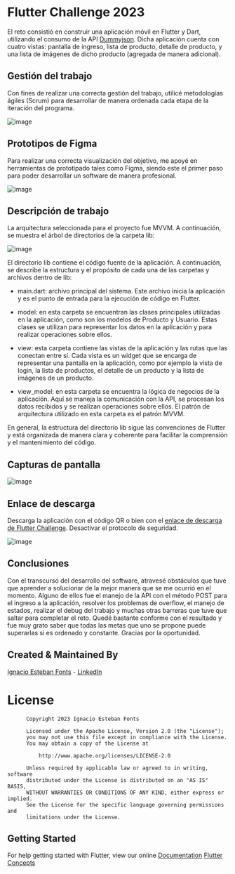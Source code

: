 # Flutter Challenge 2023

El reto consistió en construir una aplicación móvil en Flutter y Dart, utilizando el consumo de la API [Dummyjson](https://dummyjson.com/). Dicha aplicación cuenta con cuatro vistas: pantalla de ingreso, lista de producto, detalle de producto, y una lista de imágenes de dicho producto (agregada de manera adicional).

## Gestión del trabajo

Con fines de realizar una correcta gestión del trabajo, utilicé metodologías ágiles (Scrum) para desarrollar de manera ordenada cada etapa de la iteración del programa.

![image](https://user-images.githubusercontent.com/93054257/233867849-101571d7-6a96-4223-b492-d77d2f91cc49.png)

## Prototipos de Figma

Para realizar una correcta visualización del objetivo, me apoyé en herramientas de prototipado tales como Figma, siendo este el primer paso para poder desarrollar un software de manera profesional.

![image](https://user-images.githubusercontent.com/93054257/233867996-f3d58a1e-d4c0-4947-abd7-b4ce6f226e78.png)

## Descripción de trabajo

La arquitectura seleccionada para el proyecto fue MVVM. A continuación, se muestra el árbol de directorios de la carpeta lib:


![image](https://user-images.githubusercontent.com/93054257/233867517-72bc030f-5a79-4e11-be15-09eeb4065868.png)


El directorio lib contiene el código fuente de la aplicación. A continuación, se describe la estructura y el propósito de cada una de las carpetas y archivos dentro de lib:

- main.dart: archivo principal del sistema. Este archivo inicia la aplicación y es el punto de entrada para la ejecución de código en Flutter.

- model: en esta carpeta se encuentran las clases principales utilizadas en la aplicación, como son los modelos de Producto y Usuario. Estas clases se utilizan para representar los datos en la aplicación y para realizar operaciones sobre ellos.

- view: esta carpeta contiene las vistas de la aplicación y las rutas que las conectan entre sí. Cada vista es un widget que se encarga de representar una pantalla en la aplicación, como por ejemplo la vista de login, la lista de productos, el detalle de un producto y la lista de imágenes de un producto.

- view_model: en esta carpeta se encuentra la lógica de negocios de la aplicación. Aquí se maneja la comunicación con la API, se procesan los datos recibidos y se realizan operaciones sobre ellos. El patrón de arquitectura utilizado en esta carpeta es el patrón MVVM.

En general, la estructura del directorio lib sigue las convenciones de Flutter y está organizada de manera clara y coherente para facilitar la comprensión y el mantenimiento del código.

## Capturas de pantalla

![image](https://user-images.githubusercontent.com/93054257/233863675-d4ce2fc3-aa66-4877-8bde-45c7ada4732e.png)

## Enlace de descarga

Descarga la aplicación con el código QR o bien con el [enlace de descarga de Flutter Challenge](https://drive.google.com/file/d/1liU_c4G2-C3HbK7eNC6rdof1ip3N730b/view?usp=share_link). Desactivar el protocolo de seguridad.

![image](https://user-images.githubusercontent.com/93054257/233866905-7214fab9-a49c-43d1-a919-aad4372e3927.png)

## Conclusiones

Con el transcurso del desarrollo del software, atravesé obstáculos que tuve que aprender a solucionar de la mejor manera que se me ocurrió en el momento. Alguno de ellos fue el manejo de la API con el método POST para el ingreso a la aplicación, resolver los problemas de overflow, el manejo de estados, realizar el debug del trabajo y muchas otras barreras que tuve que saltar para completar el reto. Quedé bastante conforme con el resultado y fue muy grato saber que todas las metas que uno se propone puede superarlas si es ordenado y constante. Gracias por la oportunidad.

## Created & Maintained By

[Ignacio Esteban Fonts](https://github.com/fontsignacio) - [LinkedIn](https://www.linkedin.com/in/ignacio-esteban-fonts-731588165/)

# License

          Copyright 2023 Ignacio Esteban Fonts

          Licensed under the Apache License, Version 2.0 (the "License");
          you may not use this file except in compliance with the License.
          You may obtain a copy of the License at

              http://www.apache.org/licenses/LICENSE-2.0

          Unless required by applicable law or agreed to in writing, software
          distributed under the License is distributed on an "AS IS" BASIS,
          WITHOUT WARRANTIES OR CONDITIONS OF ANY KIND, either express or implied.
          See the License for the specific language governing permissions and
          limitations under the License.
      
      
 ## Getting Started

For help getting started with Flutter, view our online
[Documentation](https://flutter.io/)      [Flutter Concepts](https://github.com/fontsignacio/Flutter)
